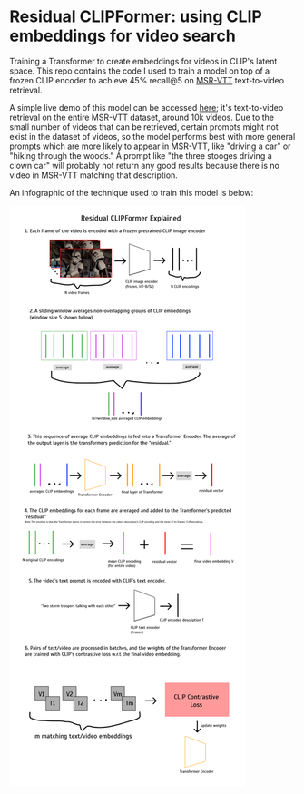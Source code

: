 # Residual CLIPFormer: using CLIP embeddings for video search
Training a Transformer to create embeddings for videos in CLIP's latent space. This repo contains the code I used to train a model on top of a frozen CLIP encoder to achieve 45% recall@5 on [MSR-VTT](https://www.microsoft.com/en-us/research/publication/msr-vtt-a-large-video-description-dataset-for-bridging-video-and-language/) text-to-video retrieval. 

A simple live demo of this model can be accessed [here](http://daniel.mendelevitch.com:5000/); it's text-to-video retrieval on the entire MSR-VTT dataset, around 10k videos. Due to the small number of videos that can be retrieved, certain prompts might not exist in the dataset of videos, so the model performs best with more general prompts which are more likely to appear in MSR-VTT, like "driving a car" or "hiking through the woods." A prompt like "the three stooges driving a clown car" will probably not return any good results because there is no video in MSR-VTT matching that description.

An infographic of the technique used to train this model is below:

![info](residual_clipformer_info.jpg)

